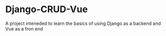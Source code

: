 # Django-CRUD-Vue
A project inteneded to learn the basics of using Django as a backend and Vue as a fron end
